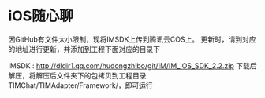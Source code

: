 # iOS随心聊

因GitHub有文件大小限制，现将IMSDK上传到腾讯云COS上。 更新时，请到对应的地址进行更新，并添加到工程下面对应的目录下

IMSDK : http://dldir1.qq.com/hudongzhibo/git/IM/IM_iOS_SDK_2.2.zip 下载后解压，将解压后文件夹下的包拷贝到工程目录 TIMChat/TIMAdapter/Framework/，即可运行

